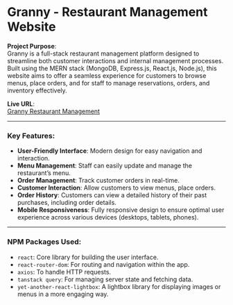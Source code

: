 # Granny - Restaurant Management Website

**Project Purpose**:  
Granny is a full-stack restaurant management platform designed to streamline both customer interactions and internal management processes. Built using the MERN stack (MongoDB, Express.js, React.js, Node.js), this website aims to offer a seamless experience for customers to browse menus, place orders, and for staff to manage reservations, orders, and inventory effectively.

**Live URL**:  
[Granny Restaurant Management](https://granny-a8a46.web.app/)

---

### Key Features:
- **User-Friendly Interface**: Modern design for easy navigation and interaction.
- **Menu Management**: Staff can easily update and manage the restaurant’s menu.
- **Order Management**: Track customer orders in real-time.
- **Customer Interaction**: Allow customers to view menus, place orders.
- **Order History**: Customers can view a detailed history of their past purchases, including order details.
- **Mobile Responsiveness**: Fully responsive design to ensure optimal user experience across various devices (desktops, tablets, phones).

---

### NPM Packages Used:
- `react`: Core library for building the user interface.
- `react-router-dom`: For routing and navigation within the app.
- `axios`: To handle HTTP requests.
- `tanstack query`: For managing server state and fetching data.
- `yet-another-react-lightbox`: A lightbox library for displaying images or menus in a more engaging way.